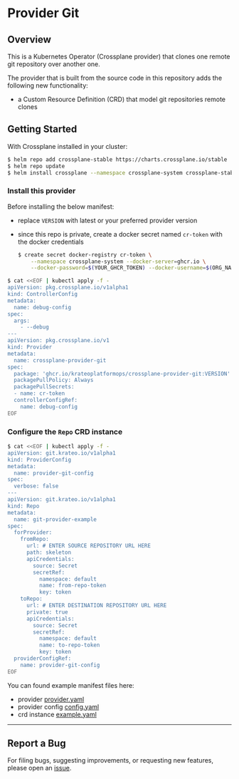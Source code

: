 # Provider Git

## Overview

This is a Kubernetes Operator (Crossplane provider) that clones one remote git repository over another one.

The provider that is built from the source code in this repository adds the following new functionality:

- a Custom Resource Definition (CRD) that model git repositories remote clones

## Getting Started

With Crossplane installed in your cluster:

```sh
$ helm repo add crossplane-stable https://charts.crossplane.io/stable
$ helm repo update
$ helm install crossplane --namespace crossplane-system crossplane-stable/crossplane
```

### Install this provider

Before installing the below manifest:

- replace `VERSION` with latest or your preferred provider version
- since this repo is private, create a docker secret named `cr-token` with the docker credentials

  ```sh
  $ create secret docker-registry cr-token \
	  --namespace crossplane-system --docker-server=ghcr.io \
	  --docker-password=$(YOUR_GHCR_TOKEN) --docker-username=$(ORG_NAME) || true
  ```


```sh
$ cat <<EOF | kubectl apply -f -
apiVersion: pkg.crossplane.io/v1alpha1
kind: ControllerConfig
metadata:
  name: debug-config
spec:
  args:
    - --debug
---
apiVersion: pkg.crossplane.io/v1
kind: Provider
metadata:
  name: crossplane-provider-git
spec:
  package: 'ghcr.io/krateoplatformops/crossplane-provider-git:VERSION'
  packagePullPolicy: Always
  packagePullSecrets:
  - name: cr-token
  controllerConfigRef:
    name: debug-config
EOF
```

### Configure the `Repo` CRD instance


```sh
$ cat <<EOF | kubectl apply -f -
apiVersion: git.krateo.io/v1alpha1
kind: ProviderConfig
metadata:
  name: provider-git-config
spec:
  verbose: false
---
apiVersion: git.krateo.io/v1alpha1
kind: Repo
metadata:
  name: git-provider-example
spec:
  forProvider:
    fromRepo:
      url: # ENTER SOURCE REPOSITORY URL HERE
      path: skeleton
      apiCredentials:
        source: Secret
        secretRef:
          namespace: default
          name: from-repo-token
          key: token
    toRepo:
      url: # ENTER DESTINATION REPOSITORY URL HERE
      private: true
      apiCredentials:
        source: Secret
        secretRef:
          namespace: default
          name: to-repo-token
          key: token
  providerConfigRef:
    name: provider-git-config
EOF
```

You can found example manifest files here:

- provider [provider.yaml](./examples/provider.yaml)
- provider config [config.yaml](./examples/config.yaml)
- crd instance [example.yaml](./examples/example.yaml)

---

## Report a Bug

For filing bugs, suggesting improvements, or requesting new features, please open an [issue](https://github.com/krateoplatformops/provider-git/issues).